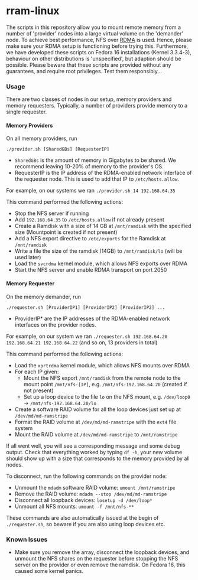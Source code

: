 rram-linux
==========

The scripts in this repository allow you to mount remote memory from a number of 'provider' nodes into a large virtual volume on the 'demander' node. To achieve best performance, NFS over [RDMA](http://en.wikipedia.org/wiki/Remote_direct_memory_access) is used. Hence, please make sure your RDMA setup is functioning before trying this. Furthermore, we have developed these scripts on Fedora 16 installations (Kernel 3.3.4-3), behaviour on other distributions is 'unspecified', but adaption should be possible. Please beware that these scripts are provided without any guarantees, and require root privileges. Test them responsibly...


### Usage
There are two classes of nodes in our setup, memory providers and memory requesters. Typically, a number of providers provide memory to a single requester. 

#### Memory Providers
On all memory providers, run

`./provider.sh [SharedGBs] [RequesterIP]`

* `SharedGBs` is the amount of memory in Gigabytes to be shared. We recommend leaving 10-20% of memory to the provider's OS.
* RequesterIP is the IP address of the RDMA-enabled network interface of the requester node. This is used to add that IP to `/etc/hosts.allow`.

For example, on our systems we ran `./provider.sh 14 192.168.64.35`

This command performed the following actions:
* Stop the NFS server if running
* Add `192.168.64.35` to `/etc/hosts.allow` if not already present
* Create a Ramdisk with a size of 14 GB at `/mnt/ramdisk` with the specified size (Mountpoint is created if not present)
* Add a NFS export directive to `/etc/exports` for the Ramdisk at `/mnt/ramdisk`
* Write a file the size of the ramdisk (14GB) to `/mnt/ramdisk/lo` (will be used later)
* Load the `svcrdma` kernel module, which allows NFS exports over RDMA
* Start the NFS server and enable RDMA transport on port 2050

#### Memory Requester
On the memory demander, run

`./requester.sh [ProviderIP1] [ProviderIP2] [ProviderIP2] ...`
* ProviderIP* are the IP addresses of the RDMA-enabled network interfaces on the provider nodes.

For example, on our system we ran `./requester.sh 192.168.64.20 192.168.64.21 192.168.64.22`  (and so on, 13 providers in total)

This command performed the following actions:
* Load the `xprtrdma` kernel module, which allows NFS mounts over RDMA
* For each IP given:
  * Mount the NFS export `/mnt/ramdisk` from the remote node to the mount point `/mnt/nfs-[IP]`, e.g. `/mnt/nfs-192.168.64.20` (created if not present)
  * Set up a loop device to the file `lo` on the NFS mount, e.g. `/dev/loop0` -> `/mnt/nfs-192.168.64.20/lo`
* Create a software RAID volume for all the loop devices just set up at `/dev/md/md-ramstripe`
* Format the RAID volume at `/dev/md/md-ramstripe` with the `ext4` file system
* Mount the RAID volume at `/dev/md/md-ramstripe` to `/mnt/ramstripe`

If all went well, you will see a corresponding message and some debug output. Check that everything worked by typing `df -h`, your new volume should show up with a size that corresponds to the memory provided by all nodes.

To disconnect, run the following commands on the provider node:
* Unmount the `mdadm` software RAID volume: `umount /mnt/ramstripe`
* Remove the RAID volume: `mdadm --stop /dev/md/md-ramstripe`
* Disconnect all loopback devices: `losetup -d /dev/loop*`
* Unmount all NFS mounts: `umount -f /mnt/nfs-**`

These commands are also automatically issued at the begin of `./requester.sh`, so beware if you are also using loop devices etc.

### Known Issues
* Make sure you remove the array, disconnect the loopback devices, and unmount the NFS shares  on the requester before stopping the NFS server on the provider or even remove the ramdisk. On Fedora 16, this caused some kernel panics.


